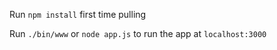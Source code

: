 Run `npm install` first time pulling

Run `./bin/www` or `node app.js` to run the app at `localhost:3000`